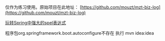 仅作为练习使用。原始项目在此地址： [https://github.com/mouzt/mzt-biz-log](https://github.com/mouzt/mzt-biz-log)

[玩转Spring中强大的spel表达式](https://cloud.tencent.com/developer/article/1676200)

程序包org.springframework.boot.autoconfigure不存在 执行 mvn idea:idea

